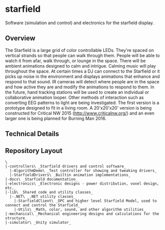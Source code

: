 starfield
=========

Software (simulation and control) and electronics for the starfield display.

## Overview

The Starfield is a large grid of color controllable LEDs. They're spaced on vertical strands so that people can walk through them. People will be able to watch it from afar, walk through, or lounge in the space. There will be ambient animations designed to calm and intrigue. Calming music will play throughout the space. At certain times a DJ can connect to the Starfield or it picks up noise in the environment and displays animations that enhance and respond to that sound. IR cameras will detect where people are in the space and how active they are and modify the animations to respond to them. In the future, hand tracking stations will be used to create an individual or collaborative animation looper. Other methods of interaction such as converting EEG patterns to light are being investigated. The first version is a prototype designed to fit in a living room. A 20'x20'x20' version is being constructed for Critical NW 2015 (http://www.criticalnw.org/) and an even larger one is being planned for Burning Man 2016.

## Technical Details

## Repository Layout
```
\
|-controllers\ _Starfield drivers and control software_
  |-AlgorithmDemo\ _Test controller for showing and tweaking drivers_
  |-StarfieldDrivers\ _Builtin animation implementations_
|-docs\ _Starfield documentation_
|-electronics\ _Electronic designs - power distribution, voxel design, etc._
|-lib\ _Shared code and utility classes_
  |-.NET\ _.NET utility classes_
    |-StarfieldClient\ _OPC and higher level Starfield Model, used to connect and control the Starfield_
    |-Utils\ _Math, color, sound, and other algorithm utilities_
|-mechanical\ _Mechanical engineering designs and calculations for the structure_
|-simulator\ _Unity simulator_
```